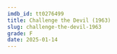 ```yaml
---
imdb_id: tt0276499
title: Challenge the Devil (1963)
slug: challenge-the-devil-1963
grade: F
date: 2025-01-14
---
```


